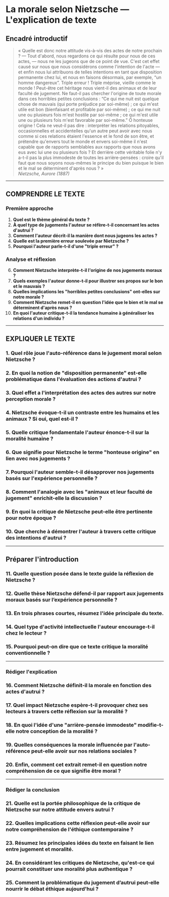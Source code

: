 # La morale selon Nietzsche — L'explication de texte

## Encadré introductif
> « Quelle est donc notre attitude vis-à-vis des actes de notre prochain ? — Tout d'abord, nous regardons ce qui résulte pour nous de ces actes, — nous ne les jugeons que de ce point de vue. C'est cet effet causé sur nous que nous considérons comme l'intention de l'acte — et enfin nous lui attribuons de telles intentions en tant que disposition permanente chez lui, et nous en faisons désormais, par exemple, “un homme dangereux”. Triple erreur ! Triple méprise, vieille comme le monde ! Peut-être cet héritage nous vient-il des animaux et de leur faculté de jugement. Ne faut-il pas chercher l'origine de toute morale dans ces horribles petites conclusions : “Ce qui me nuit est quelque chose de mauvais (qui porte préjudice par soi-même) ; ce qui m'est utile est bon (bienfaisant et profitable par soi-même) ; ce qui me nuit une ou plusieurs fois m'est hostile par soi-même ; ce qui m'est utile une ou plusieurs fois m'est favorable par soi-même.” Ô honteuse origine ! Cela ne veut-il pas dire : interpréter les relations pitoyables, occasionnelles et accidentelles qu'un autre peut avoir avec nous comme si ces relations étaient l'essence et le fond de son être, et prétendre qu'envers tout le monde et envers soi-même il n'est capable que de rapports semblables aux rapports que nous avons eus avec lui une ou plusieurs fois ? Et derrière cette véritable folie n'y a-t-il pas la plus immodeste de toutes les arrière-pensées : croire qu'il faut que nous soyons nous-mêmes le principe du bien puisque le bien et le mal se déterminent d'après nous ? »  
> *Nietzsche, Aurore (1887)*

---

## COMPRENDRE LE TEXTE

### Première approche

1. **Quel est le thème général du texte ?**  
2. **À quel type de jugements l'auteur se réfère-t-il concernant les actes d'autrui ?**  
3. **Comment l'auteur décrit-il la manière dont nous jugeons les actes ?**  
4. **Quelle est la première erreur soulevée par Nietzsche ?**  
5. **Pourquoi l'auteur parle-t-il d'une "triple erreur" ?**  

### Analyse et réflexion

6. **Comment Nietzsche interprète-t-il l'origine de nos jugements moraux ?**  
7. **Quels exemples l'auteur donne-t-il pour illustrer ses propos sur le bon et le mauvais ?**  
8. **Quelles implications les "horribles petites conclusions" ont-elles sur notre morale ?**  
9. **Comment Nietzsche remet-il en question l'idée que le bien et le mal se déterminent d'après nous ?**  
10. **En quoi l'auteur critique-t-il la tendance humaine à généraliser les relations d'un individu ?**  

---

## EXPLIQUER LE TEXTE

### 1. Quel rôle joue l'auto-référence dans le jugement moral selon Nietzsche ?  
### 2. En quoi la notion de "disposition permanente" est-elle problématique dans l'évaluation des actions d'autrui ?  
### 3. Quel effet a l'interprétation des actes des autres sur notre perception morale ?  
### 4. Nietzsche évoque-t-il un contraste entre les humains et les animaux ? Si oui, quel est-il ?  
### 5. Quelle critique fondamentale l'auteur énonce-t-il sur la moralité humaine ?  

### 6. Que signifie pour Nietzsche le terme "honteuse origine" en lien avec nos jugements ?  
### 7. Pourquoi l'auteur semble-t-il désapprover nos jugements basés sur l'expérience personnelle ?  
### 8. Comment l'analogie avec les "animaux et leur faculté de jugement" enrichit-elle la discussion ?  
### 9. En quoi la critique de Nietzsche peut-elle être pertinente pour notre époque ?  
### 10. Que cherche à démontrer l'auteur à travers cette critique des intentions d'autrui ?  

---

## Préparer l'introduction

### 11. Quelle question posée dans le texte guide la réflexion de Nietzsche ?  
### 12. Quelle thèse Nietzsche défend-il par rapport aux jugements moraux basés sur l’expérience personnelle ?  
### 13. En trois phrases courtes, résumez l'idée principale du texte.  
### 14. Quel type d'activité intellectuelle l'auteur encourage-t-il chez le lecteur ?  
### 15. Pourquoi peut-on dire que ce texte critique la moralité conventionnelle ?  

--- 

### Rédiger l'explication

### 16. Comment Nietzsche définit-il la morale en fonction des actes d'autrui ?  
### 17. Quel impact Nietzsche espère-t-il provoquer chez ses lecteurs à travers cette réflexion sur la moralité ?  
### 18. En quoi l'idée d'une "arrière-pensée immodeste" modifie-t-elle notre conception de la moralité ?  
### 19. Quelles conséquences la morale influencée par l'auto-référence peut-elle avoir sur nos relations sociales ?  
### 20. Enfin, comment cet extrait remet-il en question notre compréhension de ce que signifie être moral ?  

--- 

### Rédiger la conclusion

### 21. Quelle est la portée philosophique de la critique de Nietzsche sur notre attitude envers autrui ?  
### 22. Quelles implications cette réflexion peut-elle avoir sur notre compréhension de l'éthique contemporaine ?  
### 23. Résumez les principales idées du texte en faisant le lien entre jugement et moralité.  
### 24. En considérant les critiques de Nietzsche, qu'est-ce qui pourrait constituer une moralité plus authentique ?  
### 25. Comment la problématique du jugement d’autrui peut-elle nourrir le débat éthique aujourd'hui ?  
